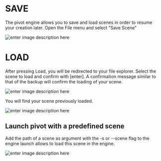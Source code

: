 ﻿# SAVE
The pivot engine allows you to save and load scenes in order to resume your creation later.
Open the File menu and select "Save Scene"

![enter image description here](https://cdn.discordapp.com/attachments/823213380084695081/1042783672778113044/image.png)


# LOAD

After pressing Load, you will be redirected to your file explorer. Select the scene to load and confirm with [enter]. A confirmation message similar to that of the backup will confirm the loading of your scene.

![enter image description here](https://cdn.discordapp.com/attachments/823213380084695081/1042785002078867506/image.png)

You will find your scene previously loaded.

![enter image description here](https://cdn.discordapp.com/attachments/823213380084695081/1042785773595922502/image.png)


## Launch pivot with a predefined scene

Add the path of a scene as argument with the -s or --scene flag to the engine launch allows to load this scene in the engine.

![enter image description here](https://cdn.discordapp.com/attachments/823213380084695081/1042786536032321576/image.png)

